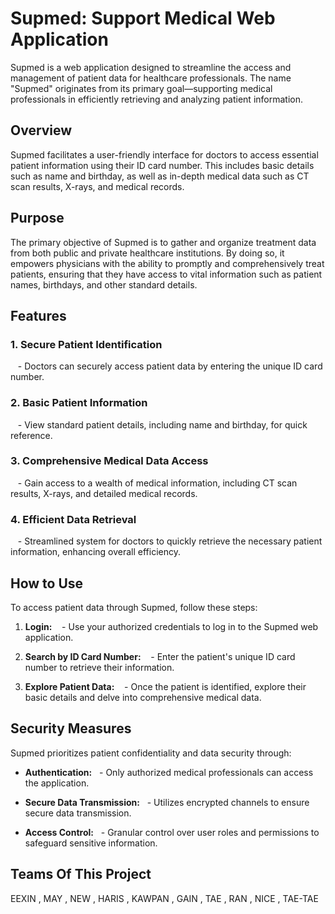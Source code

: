 # Supmed: Support Medical Web Application 

Supmed is a web application designed to streamline the access and management of patient data for healthcare professionals. The name "Supmed" originates from its primary goal—supporting medical professionals in efficiently retrieving and analyzing patient information. 

## Overview 

Supmed facilitates a user-friendly interface for doctors to access essential patient information using their ID card number. This includes basic details such as name and birthday, as well as in-depth medical data such as CT scan results, X-rays, and medical records. 

## Purpose 

The primary objective of Supmed is to gather and organize treatment data from both public and private healthcare institutions. By doing so, it empowers physicians with the ability to promptly and comprehensively treat patients, ensuring that they have access to vital information such as patient names, birthdays, and other standard details. 

## Features 

### 1. **Secure Patient Identification**
   - Doctors can securely access patient data by entering the unique ID card number. 

### 2. **Basic Patient Information**
   - View standard patient details, including name and birthday, for quick reference. 

### 3. **Comprehensive Medical Data Access**
   - Gain access to a wealth of medical information, including CT scan results, X-rays, and detailed medical records. 

### 4. **Efficient Data Retrieval**
   - Streamlined system for doctors to quickly retrieve the necessary patient information, enhancing overall efficiency. 

## How to Use 

To access patient data through Supmed, follow these steps: 

1. **Login:**
   - Use your authorized credentials to log in to the Supmed web application. 

2. **Search by ID Card Number:**
   - Enter the patient's unique ID card number to retrieve their information. 

3. **Explore Patient Data:**
   - Once the patient is identified, explore their basic details and delve into comprehensive medical data. 

## Security Measures 

Supmed prioritizes patient confidentiality and data security through: 

- **Authentication:**
  - Only authorized medical professionals can access the application. 

- **Secure Data Transmission:**
  - Utilizes encrypted channels to ensure secure data transmission. 

- **Access Control:**
  - Granular control over user roles and permissions to safeguard sensitive information. 

## Teams Of This Project
EEXIN , MAY , NEW , HARIS , KAWPAN , GAIN , TAE , RAN , NICE , TAE-TAE
